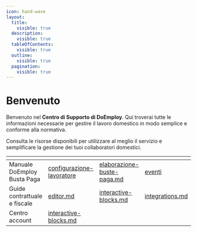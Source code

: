 ```yaml
---
icon: hand-wave
layout:
  title:
    visible: true
  description:
    visible: true
  tableOfContents:
    visible: true
  outline:
    visible: true
  pagination:
    visible: true
---
```


# Benvenuto

Benvenuto nel **Centro di Supporto di DoEmploy**. Qui troverai tutte le informazioni necessarie per gestire il lavoro domestico in modo semplice e conforme alla normativa.

Consulta le risorse disponibili per utilizzare al meglio il servizio e semplificare la gestione dei tuoi collaboratori domestici.

<table data-card-size="large" data-view="cards" data-full-width="false"><thead><tr><th></th><th data-type="content-ref"></th><th data-type="content-ref"></th><th data-type="content-ref"></th><th data-type="content-ref"></th><th data-type="content-ref"></th><th data-type="content-ref"></th><th data-type="content-ref"></th></tr></thead><tbody><tr><td>Manuale DoEmploy Busta Paga</td><td><a href="manuale-doemploy-busta-paga/configurazione-lavoratore/">configurazione-lavoratore</a></td><td><a href="manuale-doemploy-busta-paga/elaborazione-buste-paga.md">elaborazione-buste-paga.md</a></td><td><a href="manuale-doemploy-busta-paga/eventi/">eventi</a></td><td><a href="manuale-doemploy-busta-paga/configurazione-datore-di-lavoro.md">configurazione-datore-di-lavoro.md</a></td><td><a href="manuale-doemploy-busta-paga/tredicesima.md">tredicesima.md</a></td><td><a href="manuale-doemploy-busta-paga/panoramica.md">panoramica.md</a></td><td><a href="manuale-doemploy-busta-paga/modulistica.md">modulistica.md</a></td></tr><tr><td>Guide contrattuale e fiscale</td><td><a href="basics/editor.md">editor.md</a></td><td><a href="basics/interactive-blocks.md">interactive-blocks.md</a></td><td><a href="basics/integrations.md">integrations.md</a></td><td><a href="basics/markdown.md">markdown.md</a></td><td></td><td></td><td></td></tr><tr><td>Centro account</td><td><a href="basics/interactive-blocks.md">interactive-blocks.md</a></td><td></td><td></td><td></td><td></td><td></td><td></td></tr></tbody></table>















